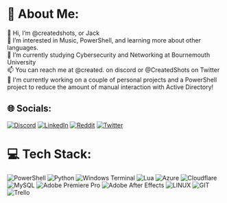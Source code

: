 # 💫 About Me:
👋 Hi, I’m @createdshots, or Jack<br>👀 I’m interested in Music, PowerShell, and learning more about other languages.<br>🌱 I’m currently studying Cybersecurity and Networking at Bournemouth University<br>📫 You can reach me at @created. on discord or @CreatedShots on Twitter<br>🔨 I'm currently working on a couple of personal projects and a PowerShell project to reduce the amount of manual interaction with Active Directory!


## 🌐 Socials:
[![Discord](https://img.shields.io/badge/Discord-%237289DA.svg?logo=discord&logoColor=white)](https://discord.gg/created.) [![LinkedIn](https://img.shields.io/badge/LinkedIn-%230077B5.svg?logo=linkedin&logoColor=white)](https://linkedin.com/in//jack-tolley-62a533261) [![Reddit](https://img.shields.io/badge/Reddit-%23FF4500.svg?logo=Reddit&logoColor=white)](https://reddit.com/user/created5658) [![Twitter](https://img.shields.io/badge/Twitter-%231DA1F2.svg?logo=Twitter&logoColor=white)](https://twitter.com/createdshots) 

# 💻 Tech Stack:
![PowerShell](https://img.shields.io/badge/PowerShell-%235391FE.svg?style=for-the-badge&logo=powershell&logoColor=white) ![Python](https://img.shields.io/badge/python-3670A0?style=for-the-badge&logo=python&logoColor=ffdd54) ![Windows Terminal](https://img.shields.io/badge/Windows%20Terminal-%234D4D4D.svg?style=for-the-badge&logo=windows-terminal&logoColor=white) ![Lua](https://img.shields.io/badge/lua-%232C2D72.svg?style=for-the-badge&logo=lua&logoColor=white) ![Azure](https://img.shields.io/badge/azure-%230072C6.svg?style=for-the-badge&logo=microsoftazure&logoColor=white) ![Cloudflare](https://img.shields.io/badge/Cloudflare-F38020?style=for-the-badge&logo=Cloudflare&logoColor=white) ![MySQL](https://img.shields.io/badge/mysql-%2300000f.svg?style=for-the-badge&logo=mysql&logoColor=white) ![Adobe Premiere Pro](https://img.shields.io/badge/Adobe%20Premiere%20Pro-9999FF.svg?style=for-the-badge&logo=Adobe%20Premiere%20Pro&logoColor=white) ![Adobe After Effects](https://img.shields.io/badge/Adobe%20After%20Effects-9999FF.svg?style=for-the-badge&logo=Adobe%20After%20Effects&logoColor=white) ![LINUX](https://img.shields.io/badge/Linux-FCC624?style=for-the-badge&logo=linux&logoColor=black) ![GIT](https://img.shields.io/badge/Git-fc6d26?style=for-the-badge&logo=git&logoColor=white) ![Trello](https://img.shields.io/badge/Trello-%23026AA7.svg?style=for-the-badge&logo=Trello&logoColor=white)
